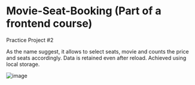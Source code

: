 # Movie-Seat-Booking (Part of a frontend course)

Practice Project #2

As the name suggest, it allows to select seats, movie and counts the price and seats accordingly. 
Data is retained even after reload. Achieved using local storage.

![image](https://user-images.githubusercontent.com/33565966/196487587-0ff25289-e610-4ce9-a5dc-1a578a61b302.png)
